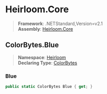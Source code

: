 # Heirloom.Core

> **Framework**: .NETStandard,Version=v2.1  
> **Assembly**: [Heirloom.Core][0]  

## ColorBytes.Blue

> **Namespace**: [Heirloom][0]  
> **Declaring Type**: [ColorBytes][1]  

### Blue

```cs
public static ColorBytes Blue { get; }
```

[0]: ../../../Heirloom.Core.md
[1]: ../ColorBytes.md
